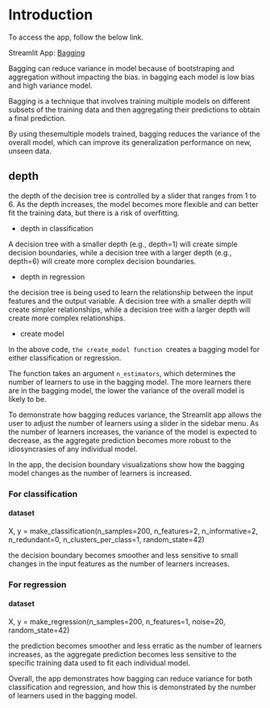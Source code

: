 # Introduction 
To access the app, follow the below link.
 
Streamlit App: [Bagging](https://madhuriawachar1-ml-assignment3-madhuria-app-j32bfa.streamlit.app/)

 
Bagging can reduce variance in model because of bootstraping and aggregation without impacting the bias.
in bagging each model is low bias and high variance model.


Bagging is a technique that involves training multiple models on different subsets of the training data and then aggregating their predictions to obtain a final prediction. 

By using thesemultiple models trained, bagging reduces the variance of the overall model, which can improve its generalization performance on new, unseen data.


## depth
the depth of the decision tree is controlled by a slider that ranges from 1 to 6.
As the depth increases, the model becomes more flexible and can better fit the training data, but there is a risk of overfitting.

* depth in classification

A decision tree with a smaller depth (e.g., depth=1) will create simple decision boundaries, while a decision tree with a larger depth (e.g., depth=6) will create more complex decision boundaries. 

* depth in regression

the decision tree is being used to learn the relationship between the input features and the output variable. A decision tree with a smaller depth will create simpler relationships, while a decision tree with a larger depth will create more complex relationships. 


* create model

In the above code, ```the create_model function ```creates a bagging model for either classification or regression.

 The function takes an argument ```n_estimators```, which determines the number of learners to use in the bagging model. The more learners there are in the bagging model, the lower the variance of the overall model is likely to be.

To demonstrate how bagging reduces variance, the Streamlit app allows the user to adjust the number of learners using a slider in the sidebar menu. As the number of learners increases, the variance of the model is expected to decrease, as the aggregate prediction becomes more robust to the idiosyncrasies of any individual model.

In the app, the decision boundary visualizations show how the bagging model changes as the number of learners is increased. 

### For classification
#### dataset
X, y = make_classification(n_samples=200, n_features=2, n_informative=2,
                                    n_redundant=0, n_clusters_per_class=1, random_state=42)
    


the decision boundary becomes smoother and less sensitive to small changes in the input features as the number of learners increases.

### For regression

#### dataset
 X, y = make_regression(n_samples=200, n_features=1, noise=20, random_state=42)


 the prediction becomes smoother and less erratic as the number of learners increases, as the aggregate prediction becomes less sensitive to the specific training data used to fit each individual model.

Overall, the app demonstrates how bagging can reduce variance for both classification and regression, and how this is demonstrated by the number of learners used in the bagging model.










